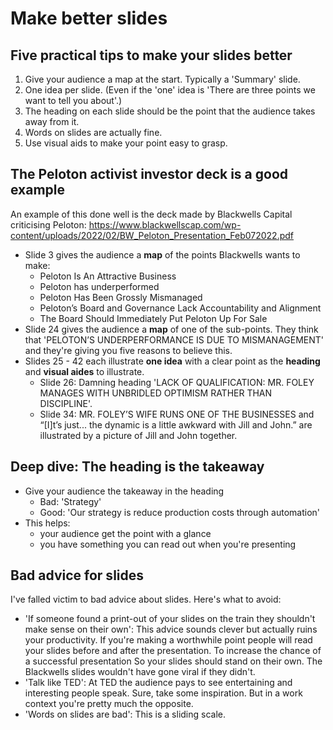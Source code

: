 # Make better slides

## Five practical tips to make your slides better
1. Give your audience a map at the start. Typically a 'Summary' slide.
2. One idea per slide. (Even if the 'one' idea is 'There are three points we want to tell you about'.)
3. The heading on each slide should be the point that the audience takes away from it.
4. Words on slides are actually fine.
5. Use visual aids to make your point easy to grasp.

## The Peloton activist investor deck is a good example

An example of this done well is the deck made by Blackwells Capital criticising Peloton: https://www.blackwellscap.com/wp-content/uploads/2022/02/BW_Peloton_Presentation_Feb072022.pdf

- Slide 3 gives the audience a **map** of the points Blackwells wants to make:
  - Peloton Is An Attractive Business
  - Peloton has underperformed
  - Peloton Has Been Grossly Mismanaged
  - Peloton’s Board and Governance Lack Accountability and Alignment
  - The Board Should Immediately Put Peloton Up For Sale 
- Slide 24 gives the audience a **map** of one of the sub-points. They think that 'PELOTON’S UNDERPERFORMANCE IS DUE TO MISMANAGEMENT' and they're giving you five reasons to believe this.
- Slides 25 - 42 each illustrate **one idea** with a clear point as the **heading** and **visual aides** to illustrate.
  - Slide 26: Damning heading 'LACK OF QUALIFICATION: MR. FOLEY MANAGES WITH UNBRIDLED OPTIMISM RATHER THAN DISCIPLINE'.
  - Slide 34: MR. FOLEY’S WIFE RUNS ONE OF THE BUSINESSES and “[I]t’s just... the dynamic is a little awkward with Jill and John.” are illustrated by a picture of Jill and John together.

## Deep dive: The heading is the takeaway
- Give your audience the takeaway in the heading
	- Bad: 'Strategy'
	- Good: 'Our strategy is reduce production costs through automation'
- This helps:
  - your audience get the point with a glance
  - you have something you can read out when you're presenting

## Bad advice for slides

I've falled victim to bad advice about slides. Here's what to avoid:
- 'If someone found a print-out of your slides on the train they shouldn't make sense on their own': This advice sounds clever but actually ruins your productivity. If you're making a worthwhile point people will read your slides before and after the presentation. To increase the chance of a successful presentation So your slides should stand on their own. The Blackwells slides wouldn't have gone viral if they didn't.
- 'Talk like TED': At TED the audience pays to see entertaining and interesting people speak. Sure, take some inspiration. But in a work context you're pretty much the opposite. 
- 'Words on slides are bad': This is a sliding scale.
